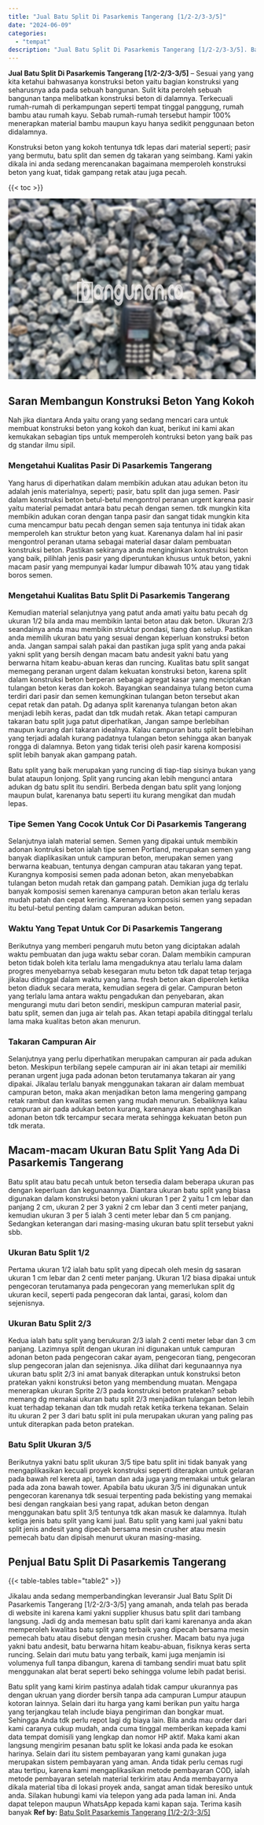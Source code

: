 ```yaml
---
title: "Jual Batu Split Di Pasarkemis Tangerang [1/2-2/3-3/5]"
date: "2024-06-09"
categories: 
  - "tempat"
description: "Jual Batu Split Di Pasarkemis Tangerang [1/2-2/3-3/5]. Batu split yang kami kirim pastinya adalah tidak campur ukurannya pas dengan ukruan yang diorder bersi..."
---
```


**Jual Batu Split Di Pasarkemis Tangerang \[1/2-2/3-3/5\]** – Sesuai yang yang kita ketahui bahwasanya konstruksi beton yaitu bagian konstruksi yang seharusnya ada pada sebuah bangunan. Sulit kita peroleh sebuah bangunan tanpa melibatkan konstruksi beton di dalamnya. Terkecuali rumah-rumah di perkampungan seperti tempat tinggal panggung, rumah bambu atau rumah kayu. Sebab rumah-rumah tersebut hampir 100% menerapkan material bambu maupun kayu hanya sedikit penggunaan beton didalamnya.

Konstruksi beton yang kokoh tentunya tdk lepas dari material seperti; pasir yang bermutu, batu split dan semen dg takaran yang seimbang. Kami yakin dikala ini anda sedang merencanakan bagaimana memperoleh konstruksi beton yang kuat, tidak gampang retak atau juga pecah.

{{< toc >}}

![Jual Batu Split Di Pasarkemis Tangerang [1/2-2/3-3/5]](/images/jual-batu-split-24.png)

## Saran Membangun Konstruksi Beton Yang Kokoh

Nah jika diantara Anda yaitu orang yang sedang mencari cara untuk membuat konstruksi beton yang kokoh dan kuat, berikut ini kami akan kemukakan sebagian tips untuk memperoleh kontruksi beton yang baik pas dg standar ilmu sipil.

### Mengetahui Kualitas Pasir Di Pasarkemis Tangerang

Yang harus di diperhatikan dalam membikin adukan atau adukan beton itu adalah jenis materialnya, seperti; pasir, batu split dan juga semen. Pasir dalam konstruksi beton betul-betul mengontrol peranan urgent karena pasir yaitu material pemadat antara batu pecah dengan semen. tdk mungkin kita membikin adukan coran dengan tanpa pasir dan sangat tidak mungkin kita cuma mencampur batu pecah dengan semen saja tentunya ini tidak akan memperoleh kan struktur beton yang kuat. Karenanya dalam hal ini pasir mengontrol peranan utama sebagai material dasar dalam pembuatan konstruksi beton. Pastikan sekiranya anda menginginkan konstruksi beton yang baik, pilihlah jenis pasir yang diperuntukan khusus untuk beton, yakni macam pasir yang mempunyai kadar lumpur dibawah 10% atau yang tidak boros semen.

### Mengetahui Kualitas Batu Split Di Pasarkemis Tangerang

Kemudian material selanjutnya yang patut anda amati yaitu batu pecah dg ukuran 1/2 bila anda mau membikin lantai beton atau dak beton. Ukuran 2/3 seandainya anda mau membikin struktur pondasi, tiang dan selup. Pastikan anda memilih ukuran batu yang sesuai dengan keperluan konstruksi beton anda. Jangan sampai salah pakai dan pastikan juga split yang anda pakai yakni split yang bersih dengan macam batu andesit yakni batu yang berwarna hitam keabu-abuan keras dan runcing. Kualitas batu split sangat memegang peranan urgent dalam kekuatan konstruksi beton, karena split dalam konstruksi beton berperan sebagai agregat kasar yang menciptakan tulangan beton keras dan kokoh. Bayangkan seandainya tulang beton cuma terdiri dari pasir dan semen kemungkinan tulangan beton tersebut akan cepat retak dan patah. Dg adanya split karenanya tulangan beton akan menjadi lebih keras, padat dan tdk mudah retak. Akan tetapi campuran takaran batu split juga patut diperhatikan, Jangan sampe berlebihan maupun kurang dari takaran idealnya. Kalau campuran batu split berlebihan yang terjadi adalah kurang padatnya tulangan beton sehingga akan banyak rongga di dalamnya. Beton yang tidak terisi oleh pasir karena komposisi split lebih banyak akan gampang patah.

Batu split yang baik merupakan yang runcing di tiap-tiap sisinya bukan yang bulat ataupun lonjong. Split yang runcing akan lebih mengunci antara adukan dg batu split itu sendiri. Berbeda dengan batu split yang lonjong maupun bulat, karenanya batu seperti itu kurang mengikat dan mudah lepas.

### Tipe Semen Yang Cocok Untuk Cor Di Pasarkemis Tangerang

Selanjutnya ialah material semen. Semen yang dipakai untuk membikin adonan kontruksi beton ialah tipe semen Portland, merupakan semen yang banyak diaplikasikan untuk campuran beton, merupakan semen yang berwarna keabuan, tentunya dengan campuran atau takaran yang tepat. Kurangnya komposisi semen pada adonan beton, akan menyebabkan tulangan beton mudah retak dan gampang patah. Demikian juga dg terlalu banyak komposisi semen karenanya campuran beton akan terlalu keras mudah patah dan cepat kering. Karenanya komposisi semen yang sepadan itu betul-betul penting dalam campuran adukan beton.

### Waktu Yang Tepat Untuk Cor Di Pasarkemis Tangerang

Berikutnya yang memberi pengaruh mutu beton yang diciptakan adalah waktu pembuatan dan juga waktu sebar coran. Dalam membikin campuran beton tidak boleh kita terlalu lama mengaduknya atau terlalu lama dalam progres menyebarnya sebab kesegaran mutu beton tdk dapat tetap terjaga jikalau ditinggal dalam waktu yang lama. fresh beton akan diperoleh ketika beton diaduk secara merata, kemudian segera di gelar. Campuran beton yang terlalu lama antara waktu pengadukan dan penyebaran, akan mengurangi mutu dari beton sendiri, meskipun campuran material pasir, batu split, semen dan juga air telah pas. Akan tetapi apabila ditinggal terlalu lama maka kualitas beton akan menurun.

### Takaran Campuran Air

Selanjutnya yang perlu diperhatikan merupakan campuran air pada adukan beton. Meskipun terbilang sepele campuran air ini akan tetapi air memiliki peranan urgent juga pada adonan beton terutamanya takaran air yang dipakai. Jikalau terlalu banyak menggunakan takaran air dalam membuat campuran beton, maka akan menjadikan beton lama mengering gampang retak rambut dan kwalitas semen yang mudah menurun. Sebaliknya kalau campuran air pada adukan beton kurang, karenanya akan menghasilkan adonan beton tdk tercampur secara merata sehingga kekuatan beton pun tdk merata.

## Macam-macam Ukuran Batu Split Yang Ada Di Pasarkemis Tangerang

Batu split atau batu pecah untuk beton tersedia dalam beberapa ukuran pas dengan keperluan dan kegunaannya. Diantara ukuran batu split yang biasa digunakan dalam konstruksi beton yakni ukuran 1 per 2 yaitu 1 cm lebar dan panjang 2 cm, ukuran 2 per 3 yakni 2 cm lebar dan 3 centi meter panjang, kemudian ukuran 3 per 5 ialah 3 centi meter lebar dan 5 cm panjang. Sedangkan keterangan dari masing-masing ukuran batu split tersebut yakni sbb.

### Ukuran Batu Split 1/2

Pertama ukuran 1/2 ialah batu split yang dipecah oleh mesin dg sasaran ukuran 1 cm lebar dan 2 centi meter panjang. Ukuran 1/2 biasa dipakai untuk pengecoran terutamanya pada pengecoran yang memerlukan split dg ukuran kecil, seperti pada pengecoran dak lantai, garasi, kolom dan sejenisnya.

### Ukuran Batu Split 2/3

Kedua ialah batu split yang berukuran 2/3 ialah 2 centi meter lebar dan 3 cm panjang. Lazimnya split dengan ukuran ini digunakan untuk campuran adonan beton pada pengecoran cakar ayam, pengecoran tiang, pengecoran slup pengecoran jalan dan sejenisnya. Jika dilihat dari kegunaannya nya ukuran batu split 2/3 ini amat banyak diterapkan untuk konstruksi beton pratekan yakni konstruksi beton yang membendung muatan. Mengapa menerapkan ukuran Sprite 2/3 pada konstruksi beton pratekan? sebab memang dg memakai ukuran batu split 2/3 menjadikan tulangan beton lebih kuat terhadap tekanan dan tdk mudah retak ketika terkena tekanan. Selain itu ukuran 2 per 3 dari batu split ini pula merupakan ukuran yang paling pas untuk diterapkan pada beton pratekan.

### Batu Split Ukuran 3/5

Berikutnya yakni batu split ukuran 3/5 tipe batu split ini tidak banyak yang mengaplikasikan kecuali proyek konstruksi seperti diterapkan untuk gelaran pada bawah rel kereta api, taman dan ada juga yang memakai untuk gelaran pada ada zona bawah tower. Apabila batu ukuran 3/5 ini digunakan untuk pengecoran karenanya tdk sesuai terpenting pada bekisting yang memakai besi dengan rangkaian besi yang rapat, adukan beton dengan menggunakan batu split 3/5 tentunya tdk akan masuk ke dalamnya. Itulah ketiga jenis batu split yang kami jual. Batu split yang kami jual yakni batu split jenis andesit yang dipecah bersama mesin crusher atau mesin pemecah batu dan dipisah menurut ukuran masing-masing.

## Penjual Batu Split Di Pasarkemis Tangerang

{{< table-tables table="table2" >}}

Jikalau anda sedang memperbandingkan leveransir Jual Batu Split Di Pasarkemis Tangerang \[1/2-2/3-3/5\] yang amanah, anda telah pas berada di website ini karena kami yakni supplier khusus batu split dari tambang langsung. Jadi dg anda memesan batu split dari kami karenanya anda akan memperoleh kwalitas batu split yang terbaik yang dipecah bersama mesin pemecah batu atau disebut dengan mesin crusher. Macam batu nya juga yakni batu andesit, batu berwarna hitam keabu-abuan, fisiknya keras serta runcing. Selain dari mutu batu yang terbaik, kami juga menjamin isi volumenya full tanpa dibangun, karena di tambang sendiri muat batu split menggunakan alat berat seperti beko sehingga volume lebih padat berisi.

Batu split yang kami kirim pastinya adalah tidak campur ukurannya pas dengan ukruan yang diorder bersih tanpa ada campuran Lumpur ataupun kotoran lainnya. Selain dari itu harga yang kami berikan pun yaitu harga yang terjangkau telah include biaya pengiriman dan bongkar muat. Sehingga Anda tdk perlu repot lagi dg biaya lain. Bila anda mau order dari kami caranya cukup mudah, anda cuma tinggal memberikan kepada kami data tempat domisili yang lengkap dan nomor HP aktif. Maka kami akan langsung mengirim pesanan batu split ke lokasi anda pada ke esokan harinya. Selain dari itu sistem pembayaran yang kami gunakan juga merupakan sistem pembayaran yang aman. Anda tidak perlu cemas rugi atau tertipu, karena kami mengaplikasikan metode pembayaran COD, ialah metode pembayaran setelah material terkirim atau Anda membayarnya dikala material tiba di lokasi proyek anda, sangat aman tidak beresiko untuk anda. Silakan hubungi kami via telepon yang ada pada laman ini. Anda dapat telepon maupun WhatsApp kepada kami kapan saja. Terima kasih banyak
**Ref by:** [Batu Split Pasarkemis Tangerang [1/2-2/3-3/5]](https://id.wikipedia.org/wiki/Batu)
